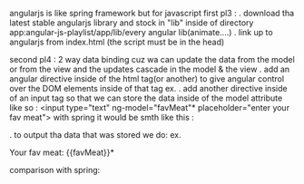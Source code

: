 angularjs is like spring framework but for javascript
first pl3 :
  . download tha latest stable angularjs library and stock in "lib" inside of directory app:angular-js-playlist/app/lib/every angular lib(animate....)
  . link up to angularjs from index.html (the script must be in the head)

second pl4 : 2 way data binding
cuz wa can update the data from the model or from the view and the updates cascade in the model & the view
  . add an angular directive inside of the html tag(or another) to give angular control over the DOM elements inside of that tag ex.<html ng-app>
  . add another directive inside of an input tag so that we can store the data inside of the model attribute like so : <input type="text" ng-model="favMeat"* placeholder="enter your fav meat">
  with spring it would be smth like this :
    <form action="#" th:action="@{/comments/saveNewComment}" th:object="${comment}" method="POST">
    . to output tha data that was stored we do:
    ex.<p>Your fav meat: {{favMeat}}*</p>
      comparison with spring:

